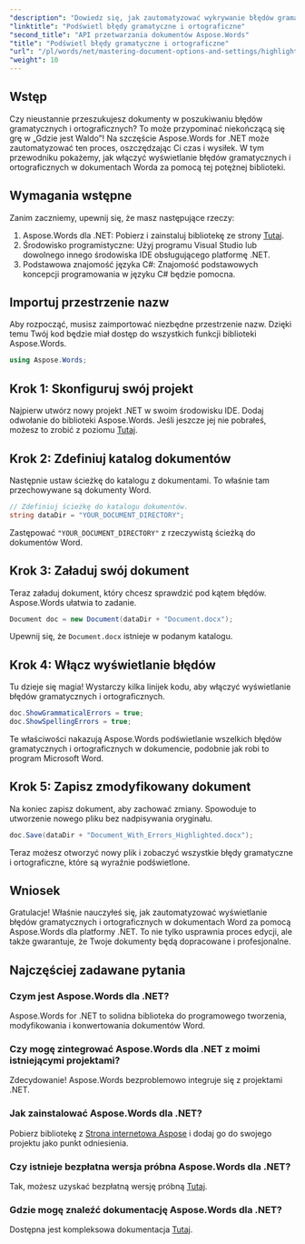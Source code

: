 ```yaml
---
"description": "Dowiedz się, jak zautomatyzować wykrywanie błędów gramatycznych i ortograficznych w dokumentach Word za pomocą Aspose.Words dla .NET. Ten przewodnik krok po kroku."
"linktitle": "Podświetl błędy gramatyczne i ortograficzne"
"second_title": "API przetwarzania dokumentów Aspose.Words"
"title": "Podświetl błędy gramatyczne i ortograficzne"
"url": "/pl/words/net/mastering-document-options-and-settings/highlight-grammatical-and-spelling-errors/"
"weight": 10
---
```


## Wstęp

Czy nieustannie przeszukujesz dokumenty w poszukiwaniu błędów gramatycznych i ortograficznych? To może przypominać niekończącą się grę w „Gdzie jest Waldo”! Na szczęście Aspose.Words for .NET może zautomatyzować ten proces, oszczędzając Ci czas i wysiłek. W tym przewodniku pokażemy, jak włączyć wyświetlanie błędów gramatycznych i ortograficznych w dokumentach Worda za pomocą tej potężnej biblioteki.

## Wymagania wstępne

Zanim zaczniemy, upewnij się, że masz następujące rzeczy:

1. Aspose.Words dla .NET: Pobierz i zainstaluj bibliotekę ze strony [Tutaj](https://releases.aspose.com/words/net/).
2. Środowisko programistyczne: Użyj programu Visual Studio lub dowolnego innego środowiska IDE obsługującego platformę .NET.
3. Podstawowa znajomość języka C#: Znajomość podstawowych koncepcji programowania w języku C# będzie pomocna.

## Importuj przestrzenie nazw

Aby rozpocząć, musisz zaimportować niezbędne przestrzenie nazw. Dzięki temu Twój kod będzie miał dostęp do wszystkich funkcji biblioteki Aspose.Words.

```csharp
using Aspose.Words;
```

## Krok 1: Skonfiguruj swój projekt

Najpierw utwórz nowy projekt .NET w swoim środowisku IDE. Dodaj odwołanie do biblioteki Aspose.Words. Jeśli jeszcze jej nie pobrałeś, możesz to zrobić z poziomu [Tutaj](https://releases.aspose.com/words/net/).

## Krok 2: Zdefiniuj katalog dokumentów

Następnie ustaw ścieżkę do katalogu z dokumentami. To właśnie tam przechowywane są dokumenty Word.

```csharp
// Zdefiniuj ścieżkę do katalogu dokumentów.
string dataDir = "YOUR_DOCUMENT_DIRECTORY";
```

Zastępować `"YOUR_DOCUMENT_DIRECTORY"` z rzeczywistą ścieżką do dokumentów Word.

## Krok 3: Załaduj swój dokument

Teraz załaduj dokument, który chcesz sprawdzić pod kątem błędów. Aspose.Words ułatwia to zadanie.

```csharp
Document doc = new Document(dataDir + "Document.docx");
```

Upewnij się, że `Document.docx` istnieje w podanym katalogu.

## Krok 4: Włącz wyświetlanie błędów

Tu dzieje się magia! Wystarczy kilka linijek kodu, aby włączyć wyświetlanie błędów gramatycznych i ortograficznych.

```csharp
doc.ShowGrammaticalErrors = true;
doc.ShowSpellingErrors = true;
```

Te właściwości nakazują Aspose.Words podświetlanie wszelkich błędów gramatycznych i ortograficznych w dokumencie, podobnie jak robi to program Microsoft Word.

## Krok 5: Zapisz zmodyfikowany dokument

Na koniec zapisz dokument, aby zachować zmiany. Spowoduje to utworzenie nowego pliku bez nadpisywania oryginału.

```csharp
doc.Save(dataDir + "Document_With_Errors_Highlighted.docx");
```

Teraz możesz otworzyć nowy plik i zobaczyć wszystkie błędy gramatyczne i ortograficzne, które są wyraźnie podświetlone.

## Wniosek

Gratulacje! Właśnie nauczyłeś się, jak zautomatyzować wyświetlanie błędów gramatycznych i ortograficznych w dokumentach Word za pomocą Aspose.Words dla platformy .NET. To nie tylko usprawnia proces edycji, ale także gwarantuje, że Twoje dokumenty będą dopracowane i profesjonalne.

## Najczęściej zadawane pytania

### Czym jest Aspose.Words dla .NET?
Aspose.Words for .NET to solidna biblioteka do programowego tworzenia, modyfikowania i konwertowania dokumentów Word.

### Czy mogę zintegrować Aspose.Words dla .NET z moimi istniejącymi projektami?
Zdecydowanie! Aspose.Words bezproblemowo integruje się z projektami .NET.

### Jak zainstalować Aspose.Words dla .NET?
Pobierz bibliotekę z [Strona internetowa Aspose](https://releases.aspose.com/words/net/) i dodaj go do swojego projektu jako punkt odniesienia.

### Czy istnieje bezpłatna wersja próbna Aspose.Words dla .NET?
Tak, możesz uzyskać bezpłatną wersję próbną [Tutaj](https://releases.aspose.com/).

### Gdzie mogę znaleźć dokumentację Aspose.Words dla .NET?
Dostępna jest kompleksowa dokumentacja [Tutaj](https://reference.aspose.com/words/net/).